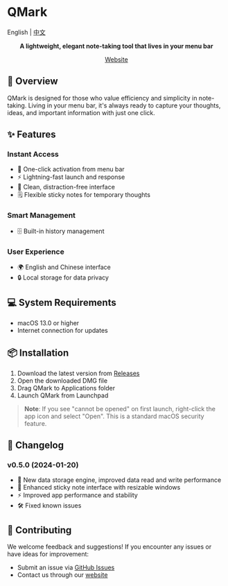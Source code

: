 # QMark

English | [中文](./README.zh-CN.md)

<div align="center">
    <p><strong>A lightweight, elegant note-taking tool that lives in your menu bar</strong></p>
    <p>
        <a href="https://qmark.ltd">Website</a>
    </p>
</div>

## 🚀 Overview

QMark is designed for those who value efficiency and simplicity in note-taking. Living in your menu bar, it's always ready to capture your thoughts, ideas, and important information with just one click.

## ✨ Features

### Instant Access
- 🎯 One-click activation from menu bar
- ⚡️ Lightning-fast launch and response
- 🎨 Clean, distraction-free interface
- 🗒️ Flexible sticky notes for temporary thoughts

### Smart Management
- 🗄️ Built-in history management

### User Experience
- 🌍 English and Chinese interface
- 🔒 Local storage for data privacy

## 💻 System Requirements

- macOS 13.0 or higher
- Internet connection for updates

## 📦 Installation

1. Download the latest version from [Releases](https://github.com/Liamzai/QMark-releases/releases)
2. Open the downloaded DMG file
3. Drag QMark to Applications folder
4. Launch QMark from Launchpad

> **Note**: If you see "cannot be opened" on first launch, right-click the app icon and select "Open". This is a standard macOS security feature.

## 📝 Changelog

### v0.5.0 (2024-01-20)
- 🔄 New data storage engine, improved data read and write performance
- 🎨 Enhanced sticky note interface with resizable windows
- ⚡️ Improved app performance and stability
- 🛠️ Fixed known issues

## 🤝 Contributing

We welcome feedback and suggestions! If you encounter any issues or have ideas for improvement:

- Submit an issue via [GitHub Issues](https://github.com/Liamzai/QMark-releases/issues)
- Contact us through our [website](https://qmark.ltd)